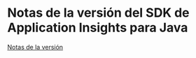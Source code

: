 <properties
	pageTitle="Notas de la versión de Application Insights para Java"
	description="Las actualizaciones más recientes del SDK de Java."
	services="application-insights"
    documentationCenter=""
	authors="alancameronwills"
	manager="douge"/>
<tags
	ms.service="application-insights"
	ms.workload="tbd"
	ms.tgt_pltfrm="ibiza"
	ms.devlang="na"
	ms.topic="article"
	ms.date="01/27/2016"
	ms.author="awills"/>

# Notas de la versión del SDK de Application Insights para Java



[Notas de la versión](https://github.com/Microsoft/ApplicationInsights-Java)

<!---HONumber=AcomDC_0204_2016-->